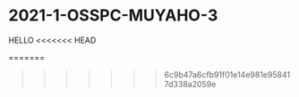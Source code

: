 # 2021-1-OSSPC-MUYAHO-3
HELLO
<<<<<<< HEAD

=======
>>>>>>> 6c9b47a6cfb91f01e14e981e958417d338a2059e
